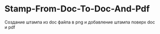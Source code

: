 # Stamp-From-Doc-To-Doc-And-Pdf
 Создание штампа из doc файла в png и добавление штампа поверх doc и pdf
